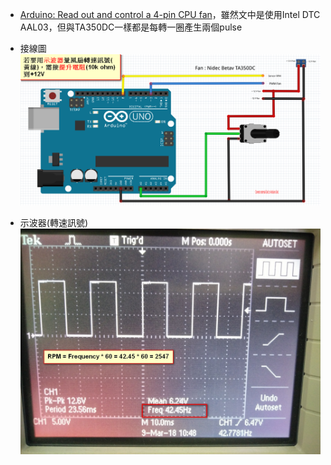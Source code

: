 * [Arduino: Read out and control a 4-pin CPU fan](http://www.beefrankly.org/blog/2011/12/21/read-out-4-pin-cpu-fan-speed/)，雖然文中是使用Intel DTC AAL03，但與TA350DC一樣都是每轉一圈產生兩個pulse

* 接線圖
    ![alt text](https://raw.githubusercontent.com/JiaMauJian/iot-test/master/DC-Brushless-TA350DC/TA350DC.png)

* 示波器(轉速訊號)
![alt text](https://raw.githubusercontent.com/JiaMauJian/iot-test/master/DC-Brushless-TA350DC/TA350DC%E9%BB%83%E7%B7%9A%E8%BD%89%E9%80%9F%E8%A8%8A%E8%99%9F.jpg)
